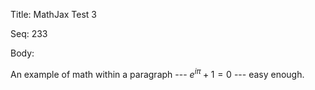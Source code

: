 Title:  MathJax Test 3

Seq:    233

Body: 

An example of math within a paragraph --- ${e}^{i\pi }+1=0$
--- easy enough.

